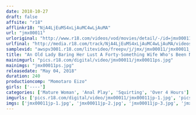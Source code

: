 ```yaml
---
date: 2018-10-27
draft: false
affsite: "r18"
afflinkr18: "NjA4LjEuMS4xLjAuMC4wLjAuMA"
url: "jmx00011"
urloriginal: "http://www.r18.com/videos/vod/movies/detail/-/id=jmx00011"
urlfinal: "http://media.r18.com/track/NjA4LjEuMS4xLjAuMC4wLjAuMA/videos/vod/movies/detail/-/id=jmx00011"
samplevid: "awspv3001.r18.com/litevideo/freepv/j/jmx/jmx00011/jmx00011_dmb_w.mp4"
title: "An Old Lady Baring Her Lust A Forty-Something Wife Who's Been Neglected By Her Husband Has Some Furiously Pent-Up Lust"
mainimgurl: "pics.r18.com/digital/video/jmx00011/jmx00011ps.jpg"
mainimgs: "jmx00011ps.jpg"
releasedate: "May 04, 2018"
duration: 240
productioncomp: "Momotaro Eizo"
girls: ['----']
categories: ['Mature Woman', 'Anal Play', 'Squirting', 'Over 4 Hours']
imgurls: ['pics.r18.com/digital/video/jmx00011/jmx00011jp-1.jpg', 'pics.r18.com/digital/video/jmx00011/jmx00011jp-2.jpg', 'pics.r18.com/digital/video/jmx00011/jmx00011jp-3.jpg', 'pics.r18.com/digital/video/jmx00011/jmx00011jp-4.jpg', 'pics.r18.com/digital/video/jmx00011/jmx00011jp-5.jpg', 'pics.r18.com/digital/video/jmx00011/jmx00011jp-6.jpg', 'pics.r18.com/digital/video/jmx00011/jmx00011jp-7.jpg', 'pics.r18.com/digital/video/jmx00011/jmx00011jp-8.jpg', 'pics.r18.com/digital/video/jmx00011/jmx00011jp-9.jpg', 'pics.r18.com/digital/video/jmx00011/jmx00011jp-10.jpg', 'pics.r18.com/digital/video/jmx00011/jmx00011jp-11.jpg', 'pics.r18.com/digital/video/jmx00011/jmx00011jp-12.jpg', 'pics.r18.com/digital/video/jmx00011/jmx00011jp-13.jpg', 'pics.r18.com/digital/video/jmx00011/jmx00011jp-14.jpg', 'pics.r18.com/digital/video/jmx00011/jmx00011jp-15.jpg', 'pics.r18.com/digital/video/jmx00011/jmx00011jp-16.jpg', 'pics.r18.com/digital/video/jmx00011/jmx00011jp-17.jpg', 'pics.r18.com/digital/video/jmx00011/jmx00011jp-18.jpg', 'pics.r18.com/digital/video/jmx00011/jmx00011jp-19.jpg', 'pics.r18.com/digital/video/jmx00011/jmx00011jp-20.jpg']
imgs: ['jmx00011jp-1.jpg', 'jmx00011jp-2.jpg', 'jmx00011jp-3.jpg', 'jmx00011jp-4.jpg', 'jmx00011jp-5.jpg', 'jmx00011jp-6.jpg', 'jmx00011jp-7.jpg', 'jmx00011jp-8.jpg', 'jmx00011jp-9.jpg', 'jmx00011jp-10.jpg', 'jmx00011jp-11.jpg', 'jmx00011jp-12.jpg', 'jmx00011jp-13.jpg', 'jmx00011jp-14.jpg', 'jmx00011jp-15.jpg', 'jmx00011jp-16.jpg', 'jmx00011jp-17.jpg', 'jmx00011jp-18.jpg', 'jmx00011jp-19.jpg', 'jmx00011jp-20.jpg']
---
```

